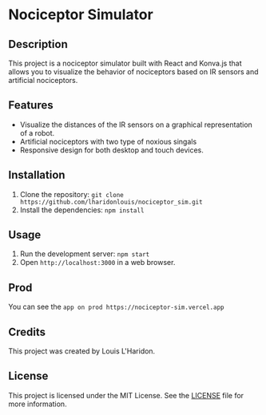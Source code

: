 # Nociceptor Simulator

## Description
This project is a nociceptor simulator built with React and Konva.js that allows you to visualize the behavior of nociceptors based on IR sensors and artificial nociceptors.

## Features
- Visualize the distances of the IR sensors on a graphical representation of a robot.
- Artificial nociceptors with two type of noxious singals
- Responsive design for both desktop and touch devices.

## Installation
1. Clone the repository: `git clone https://github.com/lharidonlouis/nociceptor_sim.git`
2. Install the dependencies: `npm install`

## Usage
1. Run the development server: `npm start`
2. Open `http://localhost:3000` in a web browser.

## Prod
You can see the `app on prod https://nociceptor-sim.vercel.app`

## Credits
This project was created by Louis L'Haridon. 

## License
This project is licensed under the MIT License. See the [LICENSE](./LICENSE) file for more information.
